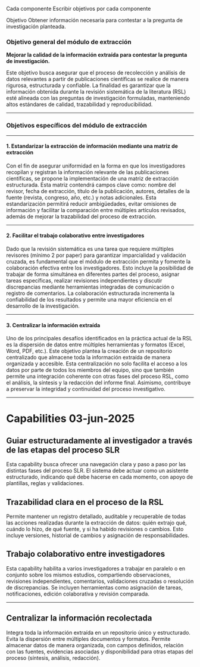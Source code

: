 Cada componente
Escribir objetivos por cada componente

Objetivo
Obtener información necesaria para contestar a la pregunta de investigación planteada. 

### **Objetivo general del módulo de extracción**

**Mejorar la calidad de la información extraída para contestar la pregunta de investigación.**

Este objetivo busca asegurar que el proceso de recolección y análisis de datos relevantes a partir de publicaciones científicas se realice de manera rigurosa, estructurada y confiable. La finalidad es garantizar que la información obtenida durante la revisión sistemática de la literatura (RSL) esté alineada con las preguntas de investigación formuladas, manteniendo altos estándares de calidad, trazabilidad y reproducibilidad.

---

### **Objetivos específicos del módulo de extracción**

---

#### **1. Estandarizar la extracción de información mediante una matriz de extracción**

Con el fin de asegurar uniformidad en la forma en que los investigadores recopilan y registran la información relevante de las publicaciones científicas, se propone la implementación de una matriz de extracción estructurada. Esta matriz contendrá campos clave como: nombre del revisor, fecha de extracción, título de la publicación, autores, detalles de la fuente (revista, congreso, año, etc.) y notas adicionales. Esta estandarización permitirá reducir ambigüedades, evitar omisiones de información y facilitar la comparación entre múltiples artículos revisados, además de mejorar la trazabilidad del proceso de extracción.

---

#### **2. Facilitar el trabajo colaborativo entre investigadores**

Dado que la revisión sistemática es una tarea que requiere múltiples revisores (mínimo 2 por paper) para garantizar imparcialidad y validación cruzada, es fundamental que el módulo de extracción permita y fomente la colaboración efectiva entre los investigadores. Esto incluye la posibilidad de trabajar de forma simultánea en diferentes partes del proceso, asignar tareas específicas, realizar revisiones independientes y discutir discrepancias mediante herramientas integradas de comunicación o registro de comentarios. La colaboración estructurada incrementa la confiabilidad de los resultados y permite una mayor eficiencia en el desarrollo de la investigación.

---

#### **3. Centralizar la información extraída**

Uno de los principales desafíos identificados en la práctica actual de la RSL es la dispersión de datos entre múltiples herramientas y formatos (Excel, Word, PDF, etc.). Este objetivo plantea la creación de un repositorio centralizado que almacene toda la información extraída de manera organizada y accesible. Esta centralización no solo facilita el acceso a los datos por parte de todos los miembros del equipo, sino que también permite una integración coherente con otras fases del proceso RSL, como el análisis, la síntesis y la redacción del informe final. Asimismo, contribuye a preservar la integridad y continuidad del proceso investigativo.


---

# Capabilities 03-jun-2025

## Guiar estructuradamente al investigador a través de las etapas del proceso SLR 
Esta capability busca ofrecer una navegación clara y paso a paso por las distintas fases del proceso SLR. El sistema debe actuar como un asistente estructurado, indicando qué debe hacerse en cada momento, con apoyo de plantillas, reglas y validaciones.

## Trazabilidad clara en el proceso de la RSL
Permite mantener un registro detallado, auditable y recuperable de todas las acciones realizadas durante la extracción de datos: quién extrajo qué, cuándo lo hizo, de qué fuente, y si ha habido revisiones o cambios. Esto incluye versiones, historial de cambios y asignación de responsabilidades.


## Trabajo colaborativo entre investigadores
Esta capability habilita a varios investigadores a trabajar en paralelo o en conjunto sobre los mismos estudios, compartiendo observaciones, revisiones independientes, comentarios, validaciones cruzadas o resolución de discrepancias. Se incluyen herramientas como asignación de tareas, notificaciones, edición colaborativa y revisión comparada.

---
## Centralizar la información recolectada
Integra toda la información extraída en un repositorio único y estructurado. Evita la dispersión entre múltiples documentos y formatos. Permite almacenar datos de manera organizada, con campos definidos, relación con las fuentes, evidencias asociadas y disponibilidad para otras etapas del proceso (síntesis, análisis, redacción).
